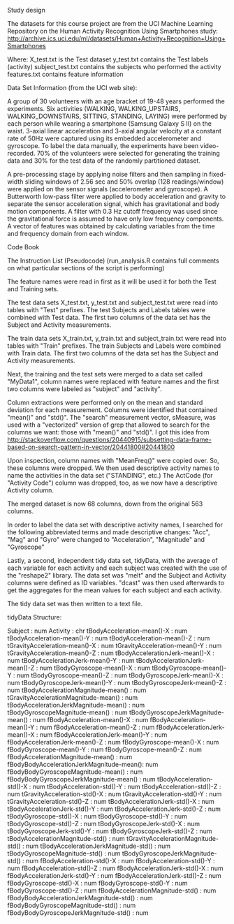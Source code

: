 Study design

The datasets for this course project are from the UCI Machine Learning Repository on the Human Activity Recognition Using Smartphones study: http://archive.ics.uci.edu/ml/datasets/Human+Activity+Recognition+Using+Smartphones 

Where:
X_test.txt is the Test dataset
y_test.txt contains the Test labels (activity)
subject_test.txt contains the subjects who performed the activity
features.txt contains feature information

Data Set Information (from the UCI web site):

A group of 30 volunteers with an age bracket of 19-48 years performed the experiments. Six activities (WALKING, WALKING_UPSTAIRS, WALKING_DOWNSTAIRS, SITTING, STANDING, LAYING) were performed by each person while wearing a smartphone (Samsung Galaxy S II) on the waist. 3-axial linear acceleration and 3-axial angular velocity at a constant rate of 50Hz were captured using its embedded accelerometer and gyroscope. To label the data manually, the experiments have been video-recorded.  70% of the volunteers were selected for generating the training data and 30% for the test data of the randomly partitioned dataset.

A pre-processing stage by applying noise filters and then sampling in fixed-width sliding windows of 2.56 sec and 50% overlap (128 readings/window) were applied on the sensor signals (accelerometer and gyroscope). A Butterworth low-pass filter were applied to body acceleration and gravity to separate the sensor acceleration signal, which has gravitational and body motion components. A filter with 0.3 Hz cutoff frequency was used since the gravitational force is assumed to have only low frequency components. A vector of features was obtained by calculating variables from the time and frequency domain from each window.

Code Book

The Instruction List (Pseudocode)
(run_analysis.R contains full comments on what particular sections of the script is performing)

The feature names were read in first as it will be used it for both the Test and Training sets.

The test data sets X_test.txt, y_test.txt and subject_test.txt were read into tables with "Test" prefixes.
The test Subjects and Labels tables were combined with Test data. The first two columns of the data set has the Subject and Activity measurements.

The train data sets X_train.txt, y_train.txt and subject_train.txt were read into tables with "Train" prefixes.
The train Subjects and Labels were combined with Train data. The first two columns of the data set has the Subject and Activity measurements.

Next, the training and the test sets were merged to a data set called "MyData1", column names were replaced with feature names and the first two columns were labeled as "subject" and "activity".

Column extractions were performed only on the mean and standard deviation for each measurement. Columns were identified that contained "mean()" and "std()".  The "search" measurement vector, sMeasure, was used with a "vectorized" version of grep that allowed to search for the columns we want: those with "mean()" and "std()". I got this idea from http://stackoverflow.com/questions/20440915/subsetting-data-frame-based-on-search-pattern-in-vector/20441800#20441800

Upon inspection, column names with "MeanFreq()" were copied over. So, these columns were dropped. We then used descriptive activity names to name the activities in the data set ("STANDING", etc.) The ActCode (for "Activity Code") column was dropped, too, as we now have a descriptive Activity column.

The merged dataset is now 68 columns, down from the original 563 columns.

In order to label the data set with descriptive activity names, I searched for the following abbreviated terms and made descriptive changes: "Acc", "Mag" and "Gyro" were changed to "Acceleration", "Magnitude" and "Gyroscope"

Lastly, a second, independent tidy data set, tidyData, with the average of each variable for each activity and each subject was created with the use of the "reshape2" library. The data set was "melt" and the Subject and Activity columns were defined as ID variables. "dcast" was then used afterwards to get the aggregates for the mean values for each subject and each activity.

The tidy data set was then written to a text file.

tidyData Structure:

Subject                                  : num
Activity                                 : chr
tBodyAcceleration-mean()-X               : num
tBodyAcceleration-mean()-Y               : num
tBodyAcceleration-mean()-Z               : num
tGravityAcceleration-mean()-X            : num
tGravityAcceleration-mean()-Y            : num
tGravityAcceleration-mean()-Z            : num
tBodyAccelerationJerk-mean()-X           : num
tBodyAccelerationJerk-mean()-Y           : num
tBodyAccelerationJerk-mean()-Z           : num
tBodyGyroscope-mean()-X                  : num
tBodyGyroscope-mean()-Y                  : num
tBodyGyroscope-mean()-Z                  : num
tBodyGyroscopeJerk-mean()-X              : num
tBodyGyroscopeJerk-mean()-Y              : num
tBodyGyroscopeJerk-mean()-Z              : num
tBodyAccelerationMagnitude-mean()        : num
tGravityAccelerationMagnitude-mean()     : num
tBodyAccelerationJerkMagnitude-mean()    : num
tBodyGyroscopeMagnitude-mean()           : num
tBodyGyroscopeJerkMagnitude-mean()       : num
fBodyAcceleration-mean()-X               : num
fBodyAcceleration-mean()-Y               : num
fBodyAcceleration-mean()-Z               : num
fBodyAccelerationJerk-mean()-X           : num
fBodyAccelerationJerk-mean()-Y           : num
fBodyAccelerationJerk-mean()-Z           : num
fBodyGyroscope-mean()-X                  : num
fBodyGyroscope-mean()-Y                  : num
fBodyGyroscope-mean()-Z                  : num
fBodyAccelerationMagnitude-mean()        : num
fBodyBodyAccelerationJerkMagnitude-mean(): num
fBodyBodyGyroscopeMagnitude-mean()       : num
fBodyBodyGyroscopeJerkMagnitude-mean()   : num
tBodyAcceleration-std()-X                : num
tBodyAcceleration-std()-Y                : num
tBodyAcceleration-std()-Z                : num
tGravityAcceleration-std()-X             : num
tGravityAcceleration-std()-Y             : num
tGravityAcceleration-std()-Z             : num
tBodyAccelerationJerk-std()-X            : num
tBodyAccelerationJerk-std()-Y            : num
tBodyAccelerationJerk-std()-Z            : num
tBodyGyroscope-std()-X                   : num
tBodyGyroscope-std()-Y                   : num
tBodyGyroscope-std()-Z                   : num
tBodyGyroscopeJerk-std()-X               : num
tBodyGyroscopeJerk-std()-Y               : num
tBodyGyroscopeJerk-std()-Z               : num
tBodyAccelerationMagnitude-std()         : num
tGravityAccelerationMagnitude-std()      : num
tBodyAccelerationJerkMagnitude-std()     : num
tBodyGyroscopeMagnitude-std()            : num
tBodyGyroscopeJerkMagnitude-std()        : num
fBodyAcceleration-std()-X                : num
fBodyAcceleration-std()-Y                : num
fBodyAcceleration-std()-Z                : num
fBodyAccelerationJerk-std()-X            : num
fBodyAccelerationJerk-std()-Y            : num
fBodyAccelerationJerk-std()-Z            : num
fBodyGyroscope-std()-X                   : num
fBodyGyroscope-std()-Y                   : num
fBodyGyroscope-std()-Z                   : num
fBodyAccelerationMagnitude-std()         : num
fBodyBodyAccelerationJerkMagnitude-std() : num
fBodyBodyGyroscopeMagnitude-std()        : num
fBodyBodyGyroscopeJerkMagnitude-std()    : num
